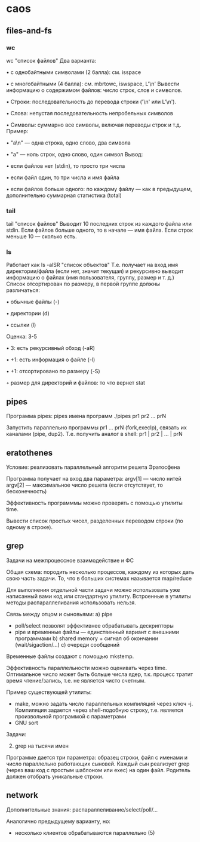 # caos

## files-and-fs

### wc

wc "список файлов"
Два варианта:

• с однобайтными символами (2 балла): см. isspace

• с многобайтными (4 балла): см. mbrtowc, iswspace, L'\n'
Вывести информацию о содержимом файлов: число строк, слов и символов.

• Строки: последовательность до перевода строки ('\n' или L'\n').

• Слова: непустая последовательность непробельных символов

• Символы: суммарно все символы, включая переводы строк и т.д.
Пример:

• "a\n" — одна строка, одно слово, два символа

• "a" — ноль строк, одно слово, один символ
Вывод:

• если файлов нет (stdin), то просто три числа

• если файл один, то три числа и имя файла

• если файлов больше одного: по каждому файлу — как в предыдущем, дополнительно
суммарная статистика (total)

### tail

tail "список файлов"
Выводит 10 последних строк из каждого файла или stdin.
Если файлов больше одного, то в начале — имя файла.
Если строк меньше 10 — сколько есть.

### ls

Работает как ls -alSR "список объектов"
Т.е. получает на вход имя директории/файла (если нет, значит текущая) и рекурсивно
выводит информацию о файлах (имя пользователя, группу, размер и т. д.)
Список отсортирован по размеру, в первой группе должны различаться:

• обычные файлы (-)

• директории (d)

• ссылки (l)

Оценка: 3-5

• 3: есть рекурсивный обход (-aR)

• +1: есть информация о файле (-l)

• +1: отсортировано по размеру (-S)

◦ размер для директорий и файлов: то что вернет stat

## pipes

Программа pipes: pipes имена программ
./pipes pr1 pr2  ... prN

Запустить параллельно программы pr1 ... prN (fork,execlp), связать их
каналами (pipe, dup2). Т.е. получить аналог в shell:
pr1 | pr2 | ... | prN

## eratothenes

Условие: реализовать параллельный алгоритм решета Эратосфена 

Программа получает на вход два параметра:
argv[1] — число нитей
argv[2] — максимальное число решета (если отсутствует, то бесконечность)

Эффективность программмы можно проверять с помощью утилиты time.

Вывести список простых чисел, разделенных переводом строки (по одному в строке).

## grep

Задачи на межпроцессное взаимодействие и ФС

Общая схема: породить несколько процессов, каждому из которых дать свою часть задачи.
То, что в больших системах называется map/reduce

Для выполнения отдельной части задачи можно использовать уже написанный вами код или стандартную утилиту.
Встроенные в утилиты методы распараллеливания использовать нельзя.

Связь между отцом и сыновьями:
a) pipe
* poll/select позволят эффективнее обрабатывать дескрипторы
* pipe и временные файлы — единственный вариант с внешними программами
b) shared memory + сигнал об окончании (wait/sigaction/…)
c) очереди сообщений

Временные файлы создают с помощью mkstemp.

Эффективность параллельности можно оценивать через time. 
Оптимальное число может быть больше числа ядер, т.к. процесс тратит время чтение/запись, т.е. не является чисто счетным.

Пример существующей утилиты:
* make, можно задать число параллельных компиляций через ключ -j. Компиляция задается через shell-подобную строку, т.е. является произвольной программой с параметрами
* GNU sort

Задачи:

2. grep на тысячи имен

Программе дается три параметра: образец строки, файл с именами и число параллельно работающих сыновей.
Каждый сын реализует grep (через ваш код с простым шаблоном или exec) на один файл. 
Родитель должен отобрать уникальные строки.

## network

Дополнительные знания: распараллеливание/select/poll/…

Аналогично предыдущему варианту, но:
* несколько клиентов обрабатываются параллельно (5)
